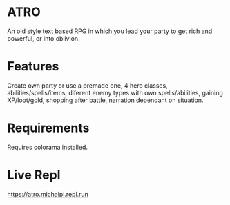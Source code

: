 # ATRO
An old style text based RPG in which you lead your party to get rich and powerful, or into oblivion.
# Features
Create own party or use a premade one, 4 hero classes, abilities/spells/items, diferent enemy types with own spells/abilities, gaining XP/loot/gold, shopping after battle,
narration dependant on situation.
# Requirements
Requires colorama installed.
# Live Repl
https://atro.michalpi.repl.run
